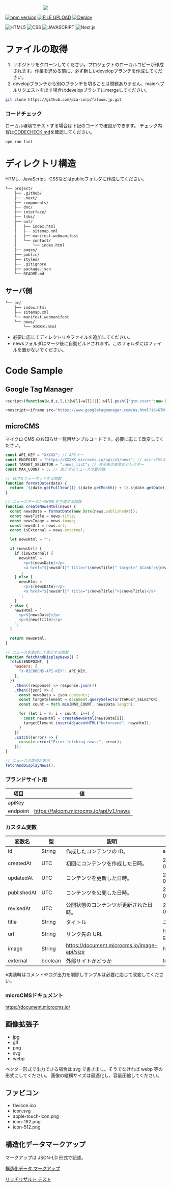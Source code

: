 <p align="center" style="width:50%;">
  <img src="images/assets/logo.svg">
</p>

[![npm version](https://img.shields.io/npm/v/react.svg?style=flat)](https://www.npmjs.com/package/react)
[![FILE UPLOAD](https://github.com/pia-corp/test/actions/workflows/upload.yml/badge.svg)](https://github.com/pia-corp/test/actions/workflows/upload.yml)
[![Deploy](https://github.com/pia-corp/test/actions/workflows/deploy.yml/badge.svg?branch=main&event=workflow_dispatch)](https://github.com/pia-corp/test/actions/workflows/deploy.yml)

![HTML5](https://img.shields.io/badge/HTML5-E34F26?style=for-the-badge&logo=html5&logoColor=white)
![CSS](https://img.shields.io/badge/CSS-239120?&style=for-the-badge&logo=css3&logoColor=white)
![JAVASCRIPT](https://img.shields.io/badge/JavaScript-F7DF1E?style=for-the-badge&logo=javascript&logoColor=black)
![Next.js](https://img.shields.io/badge/-Next.js-000000.svg?logo=next.js&style=for-the-badge)

# ファイルの取得

1. リポジトリをクローンしてください。プロジェクトのローカルコピーが作成されます。作業を進める前に、必ず新しいdevelopブランチを作成してください。
2. developブランチから別のブランチを切ることは問題ありません、mainへプルリクエストを出す場合はdevelopブランチにmergeしてください。

```bash
git clone https://github.com/pia-corp/faloom.jp.git
```

### コードチェック

ローカル環境でテストする場合は下記のコードで確認ができます。
チェック内容は[CODECHECK.md](tree/main/doc/markup_rule.md)を確認してください。

```bash
npm run lint
```

# ディレクトリ構造

HTML、JavaScript、CSSなどはpublicフォルダに作成してください。

```sh
└── project/
    ├── .github/
    ├── .next/
    ├── components/
    ├── doc/
    ├── interface/
    ├── libs/
    ├── out/
    │   ├── index.html
    │   ├── sitemap.xml
    │   ├── manifest.webmanifest
    │   └── contact/
    │       └── index.html
    ├── pages/
    ├── public/
    ├── styles/
    ├── .gitignore
    ├── package.json
    └── README.md
```

## サーバ側

```sh
└── pc/
    ├── index.html
    ├── sitemap.xml
    └── manifest.webmanifest
    └── news/
        └── ※※※※.html
```

- 必要に応じてディレクトリやファイルを追加してください。
- newsフォルダはマージ後に自動ビルドされます。このフォルダにはファイルを置かないでください。

# Code Sample

## Google Tag Manager

```javascript
<script>(function(w,d,s,l,i){w[l]=w[l]||[];w[l].push({'gtm.start':new Date().getTime(),event:'gtm.js'});var f=d.getElementsByTagName(s)[0],j=d.createElement(s),dl=l!='dataLayer'?'&l='+l:'';j.async=true;j.src='https://www.googletagmanager.com/gtm.js?id='+i+dl;f.parentNode.insertBefore(j,f);})(window,document,'script','dataLayer','GTM-WD2QTHHH');</script>

<noscript><iframe src="https://www.googletagmanager.com/ns.html?id=GTM-MWVZTTSB"height="0" width="0" style="display:none;visibility:hidden"></iframe></noscript>
```

## microCMS

マイクロ CMS のお知らせ一覧用サンプルコードです。必要に応じて改変してください。

```javascript
const API_KEY = "XXXXX"; // APIキー
const ENDPOINT = "https://XXXXX.microcms.io/api/v1/news"; // microCMSのエンドポイント
const TARGET_SELECTOR = ".news_list"; // 表示先の要素のセレクター
const MAX_COUNT = 3; // 表示するニュースの最大数

// 日付をフォーマットする関数
function formatDate(date) {
  return `${date.getFullYear()}.${date.getMonth() + 1}.${date.getDate()}`;
}

// ニュースデータからHTMLを生成する関数
function createNewsHtml(news) {
  const newsDate = formatDate(new Date(news.publishedAt));
  const newsTitle = news.title;
  const newsImage = news.image;
  const newsUrl = news.url;
  const isExternal = news.external;

  let newsHtml = "";

  if (newsUrl) {
    if (isExternal) {
      newsHtml = `
        <p>${newsDate}</p>
        <a href="${newsUrl}" title="${newsTitle}" target="_blank">${newsTitle}</a>
      `;
    } else {
      newsHtml = `
        <p>${newsDate}</p>
        <a href="${newsUrl}" title="${newsTitle}">${newsTitle}</a>
      `;
    }
  } else {
    newsHtml = `
      <p>${newsDate}</p>
      <p>${newsTitle}</p>
    `;
  }

  return newsHtml;
}

// ニュースを取得して表示する関数
function fetchAndDisplayNews() {
  fetch(ENDPOINT, {
    headers: {
      "X-MICROCMS-API-KEY": API_KEY,
    },
  })
    .then((response) => response.json())
    .then((json) => {
      const newsData = json.contents;
      const targetElement = document.querySelector(TARGET_SELECTOR);
      const count = Math.min(MAX_COUNT, newsData.length);

      for (let i = 0; i < count; i++) {
        const newsHtml = createNewsHtml(newsData[i]);
        targetElement.insertAdjacentHTML("beforeend", newsHtml);
      }
    })
    .catch((error) => {
      console.error("Error fetching news:", error);
    });
}

// ニュースの取得と表示
fetchAndDisplayNews();
```

### ブランドサイト用

| 項目     | 値                                      |
| -------- | --------------------------------------- |
| apiKey   |     |
| endpoint | https://faloom.microcms.io/api/v1/news |

### カスタム変数

| 変数名       | 型      | 説明                                         | サンプル                 |
| ----------- | ------- | ------------------------------------------- | ----------------------- |
| id          | String  | 作成したコンテンツの ID。                   | ag7iz3olfn                 |
| createdAt   | UTC     | 初回にコンテンツを作成した日時。            | 2024-03-01T01:48:10.626Z   |
| updatedAt   | UTC     | コンテンツを更新した日時。                  | 2024-03-01T02:02:50.176Z   |
| publishedAt | UTC     | コンテンツを公開した日時。                  | 2024-03-01T01:48:10.626Z   |
| revisedAt   | UTC     | 公開状態のコンテンツが更新された日時。      | 2024-03-01T02:02:50.176Z   |
| title       | String  | タイトル                                    | ニュースタイトル文字       |
| url         | String  | リンク先の URL                              | https://www.pia-corp.co.jp |
| image       | String  | https://document.microcms.io/image-api/size | https://xxxxxx/sample.png  |
| external    | boolean | 外部サイトかどうか                          | true / false               |

※実装時はコメントやログ出力を削除しサンプルは必要に応じて改変してください。

### microCMSドキュメント

https://document.microcms.io/

## 画像拡張子

- jpg
- gif
- png
- svg
- webp

ベクター形式で出力できる場合は svg で書き出し。そうでなければ webp 等の形式にしてください。
画像の縦横サイズは最適化し、容量圧縮してください。

## ファビコン

- favicon.ico
- icon.svg
- apple-touch-icon.png
- icon-192.png
- icon-512.png

## 構造化データマークアップ

マークアップは JSON-LD 形式で記述。

[構造化データ マークアップ](https://developers.google.com/search/docs/appearance/structured-data/search-gallery?hl=ja)

[リッチリザルト テスト](https://search.google.com/test/rich-results?utm_source=support.google.com/webmasters/&utm_medium=referral&utm_campaign=7445569)

